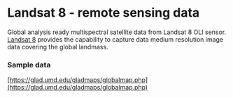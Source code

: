 # Landsat 8 - remote sensing data

Global analysis ready multispectral satellite data from Landsat 8 OLI sensor. [Landsat 8](https://en.wikipedia.org/wiki/Landsat_8) provides the capability to capture data medium resolution image data covering the global landmass.

### Sample data
[https://glad.umd.edu/gladmaps/globalmap.php](https://glad.umd.edu/gladmaps/globalmap.php)


